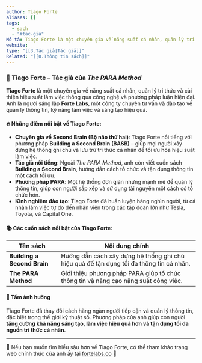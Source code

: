 ```yaml
---
author: Tiago Forte
aliases: []
tags:
  - sach
  - "#tac-gia"
Mô tả: Tiago Forte là một chuyên gia về năng suất cá nhân, quản lý tri thức và cải thiện hiệu suất làm việc thông qua công nghệ và phương pháp luận hiện đại. Anh là người sáng lập **Forte Labs**, một công ty chuyên tư vấn và đào tạo về quản lý thông tin, kỹ năng làm việc và sáng tạo hiệu quả.
website: 
type: "[[3.Tác giả|Tác giả]]"
Related: "[[0.Thông tin sách]]"
---
```

### 📝 Tiago Forte – Tác giả của _The PARA Method_

**Tiago Forte** là một chuyên gia về năng suất cá nhân, quản lý tri thức và cải thiện hiệu suất làm việc thông qua công nghệ và phương pháp luận hiện đại. Anh là người sáng lập **Forte Labs**, một công ty chuyên tư vấn và đào tạo về quản lý thông tin, kỹ năng làm việc và sáng tạo hiệu quả.

#### 🔥 **Những điểm nổi bật về Tiago Forte:**

- **Chuyên gia về Second Brain (Bộ não thứ hai)**: Tiago Forte nổi tiếng với phương pháp **Building a Second Brain (BASB)** – giúp mọi người xây dựng hệ thống ghi chú và lưu trữ tri thức cá nhân để tối ưu hóa hiệu suất làm việc.
- **Tác giả nổi tiếng**: Ngoài _The PARA Method_, anh còn viết cuốn sách **Building a Second Brain**, hướng dẫn cách tổ chức và tận dụng thông tin một cách tối ưu.
- **Phương pháp PARA**: Một hệ thống đơn giản nhưng mạnh mẽ để quản lý thông tin, giúp con người sắp xếp và sử dụng tài nguyên một cách có tổ chức hơn.
- **Kinh nghiệm đào tạo**: Tiago Forte đã huấn luyện hàng nghìn người, từ cá nhân làm việc tự do đến nhân viên trong các tập đoàn lớn như Tesla, Toyota, và Capital One.

#### 📚 **Các cuốn sách nổi bật của Tiago Forte:**

|Tên sách|Nội dung chính|
|---|---|
|**Building a Second Brain**|Hướng dẫn cách xây dựng hệ thống ghi chú hiệu quả để tận dụng tối đa thông tin cá nhân.|
|**The PARA Method**|Giới thiệu phương pháp PARA giúp tổ chức thông tin và nâng cao năng suất công việc.|

#### 🎯 **Tầm ảnh hưởng**

Tiago Forte đã thay đổi cách hàng ngàn người tiếp cận và quản lý thông tin, đặc biệt trong thế giới kỹ thuật số. Phương pháp của anh giúp con người **tăng cường khả năng sáng tạo, làm việc hiệu quả hơn và tận dụng tối đa nguồn tri thức cá nhân**.

---

📌 Nếu bạn muốn tìm hiểu sâu hơn về Tiago Forte, có thể tham khảo trang web chính thức của anh ấy tại [fortelabs.co](https://fortelabs.co/) 🚀